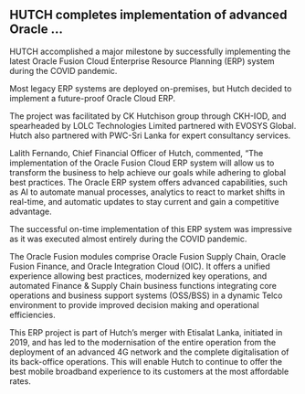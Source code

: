 ## HUTCH completes implementation of advanced Oracle …

HUTCH accomplished a major milestone by successfully implementing the latest Oracle Fusion Cloud Enterprise Resource Planning (ERP) system during the COVID pandemic.

Most legacy ERP systems are deployed on-premises, but Hutch decided to implement a future-proof Oracle Cloud ERP.

The project was facilitated by CK Hutchison group through CKH-IOD, and spearheaded by LOLC Technologies Limited partnered with EVOSYS Global. Hutch also partnered with PWC-Sri Lanka for expert consultancy services.

Lalith Fernando, Chief Financial Officer of Hutch, commented, “The implementation of the Oracle Fusion Cloud ERP system will allow us to transform the business to help achieve our goals while adhering to global best practices. The Oracle ERP system offers advanced capabilities, such as AI to automate manual processes, analytics to react to market shifts in real-time, and automatic updates to stay current and gain a competitive advantage.

The successful on-time implementation of this ERP system was impressive as it was executed almost entirely during the COVID pandemic.

The Oracle Fusion modules comprise Oracle Fusion Supply Chain, Oracle Fusion Finance, and Oracle Integration Cloud (OIC). It offers a unified experience allowing best practices, modernized key operations, and automated Finance & Supply Chain business functions integrating core operations and business support systems (OSS/BSS) in a dynamic Telco environment to provide improved decision making and operational efficiencies.

This ERP project is part of Hutch’s merger with Etisalat Lanka, initiated in 2019, and has led to the modernisation of the entire operation from the deployment of an advanced 4G network and the complete digitalisation of its back-office operations. This will enable Hutch to continue to offer the best mobile broadband experience to its customers at the most affordable rates.
